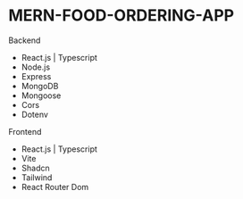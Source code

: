 # MERN-FOOD-ORDERING-APP

Backend
- React.js | Typescript
- Node.js
- Express
- MongoDB
- Mongoose
- Cors
- Dotenv

Frontend
- React.js | Typescript
- Vite
- Shadcn
- Tailwind
- React Router Dom
